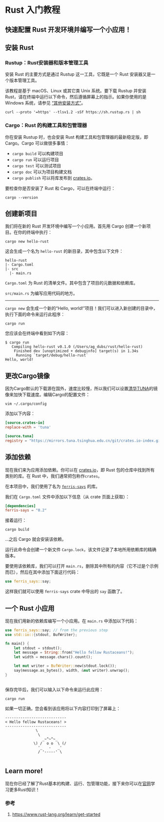 # Rust 入门教程

## 快速配置 Rust 开发环境并编写一个小应用！

## 安装 Rust

### Rustup：Rust安装器和版本管理工具

安装 Rust 的主要方式是通过 Rustup 这一工具，它既是一个 Rust 安装器又是一个版本管理工具。

该教程是基于 macOS、Linux 或其它类 Unix 系统。要下载 Rustup 并安装 Rust，请在终端中运行以下命令，然后遵循屏幕上的指示。如果你使用的是 Windows 系统，请参见 [“其他安装方式”](https://forge.rust-lang.org/infra/other-installation-methods.html)。

```shell
curl --proto '=https' --tlsv1.2 -sSf https://sh.rustup.rs | sh
```

### Cargo：Rust 的构建工具和包管理器

你在安装 Rustup 时，也会安装 Rust 构建工具和包管理器的最新稳定版，即 Cargo。Cargo 可以做很多事情：

- `cargo build` 可以构建项目
- `cargo run` 可以运行项目
- `cargo test` 可以测试项目
- `cargo doc` 可以为项目构建文档
- `cargo publish` 可以将库发布到 [crates.io](https://crates.io/)。

要检查你是否安装了 Rust 和 Cargo，可以在终端中运行：

```shell
cargo --version
```

## 创建新项目

我们将在新的 Rust 开发环境中编写一个小应用。首先用 Cargo 创建一个新项目。在你的终端中执行：

```shell
cargo new hello-rust
```

这会生成一个名为 `hello-rust` 的新目录，其中包含以下文件：

```
hello-rust
|- Cargo.toml
|- src
  |- main.rs
```

`Cargo.toml` 为 Rust 的清单文件。其中包含了项目的元数据和依赖库。

`src/main.rs` 为编写应用代码的地方。

------

`cargo new` 会生成一个新的“Hello, world!”项目！我们可以进入新创建的目录中，执行下面的命令来运行此程序：

```shell
cargo run
```

您应该会在终端中看到如下内容：

```
$ cargo run
   Compiling hello-rust v0.1.0 (/Users/ag_dubs/rust/hello-rust)
    Finished dev [unoptimized + debuginfo] target(s) in 1.34s
     Running `target/debug/hello-rust`
Hello, world!
```

## 更改Cargo镜像

因为Cargo默认的下载源在国外，速度比较慢，所以我们可以设置[清华TUNA](https://mirrors.tuna.tsinghua.edu.cn/help/crates.io-index.git/)的镜像来加快下载速度。编辑Cargo的配置文件：

```shell
vim ~/.cargo/config
```

添加以下内容：

```toml
[source.crates-io]
replace-with = 'tuna'

[source.tuna]
registry = "https://mirrors.tuna.tsinghua.edu.cn/git/crates.io-index.git"
```

## 添加依赖

现在我们来为应用添加依赖。你可以在 [crates.io](https://crates.io/)，即 Rust 包的仓库中找到所有类别的库。在 Rust 中，我们通常把包称作`crates`。

在本项目中，我们使用了名为 [`ferris-says`](https://crates.io/crates/ferris-says) 的库。

我们在 `Cargo.toml` 文件中添加以下信息（从 crate 页面上获取）：

```toml
[dependencies]
ferris-says = "0.2"
```

接着运行：

```shell
cargo build
```

…之后 Cargo 就会安装该依赖。

运行此命令会创建一个新文件 `Cargo.lock`，该文件记录了本地所用依赖库的精确版本。

要使用该依赖库，我们可以打开 `main.rs`，删除其中所有的内容（它不过是个示例而已），然后在其中添加下面这行代码：

```rust
use ferris_says::say;
```

这样我们就可以使用 `ferris-says` crate 中导出的 `say` 函数了。

## 一个 Rust 小应用

现在我们用新的依赖库编写一个小应用。在 `main.rs` 中添加以下代码：

```rust
use ferris_says::say; // from the previous step
use std::io::{stdout, BufWriter};

fn main() {
    let stdout = stdout();
    let message = String::from("Hello fellow Rustaceans!");
    let width = message.chars().count();

    let mut writer = BufWriter::new(stdout.lock());
    say(message.as_bytes(), width, &mut writer).unwrap();
}
    
```

保存完毕后，我们可以输入以下命令来运行此应用：

```shell
cargo run
```

如果一切正确，您会看到该应用将以下内容打印到了屏幕上：

```
----------------------------
< Hello fellow Rustaceans! >
----------------------------
              \
               \
                 _~^~^~_
             \) /  o o  \ (/
               '_   -   _'
               / '-----' \
    
```

## Learn more!

现在你已经了解了Rust基本的构建、运行、包管理功能，接下来你可以在[官网](https://www.rust-lang.org/zh-CN/learn)学习更多Rust知识！

### 参考

1. https://www.rust-lang.org/learn/get-started
